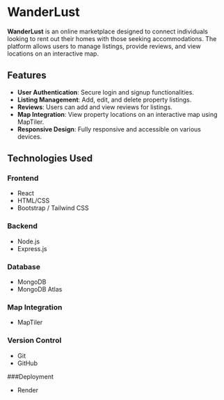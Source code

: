 # WanderLust

**WanderLust** is an online marketplace designed to connect individuals looking to rent out their homes with those seeking accommodations. The platform allows users to manage listings, provide reviews, and view locations on an interactive map.

## Features

- **User Authentication**: Secure login and signup functionalities.
- **Listing Management**: Add, edit, and delete property listings.
- **Reviews**: Users can add and view reviews for listings.
- **Map Integration**: View property locations on an interactive map using MapTiler.
- **Responsive Design**: Fully responsive and accessible on various devices.

## Technologies Used

### Frontend

- React
- HTML/CSS
- Bootstrap / Tailwind CSS

### Backend

- Node.js
- Express.js

### Database

- MongoDB
- MongoDB Atlas

### Map Integration

- MapTiler

### Version Control

- Git
- GitHub

###Deployment
- Render
